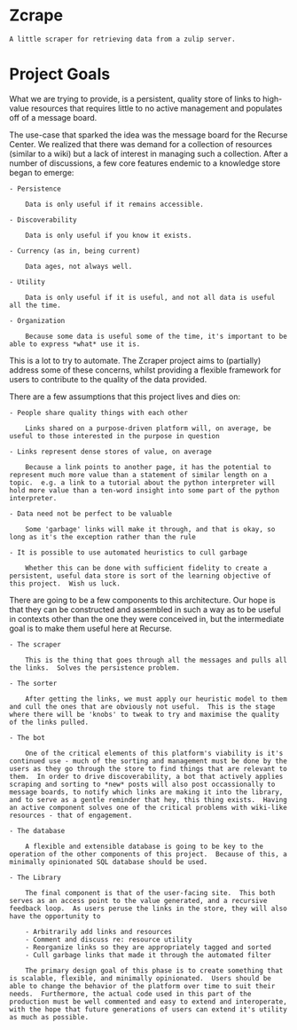 # Zcrape

	A little scraper for retrieving data from a zulip server.
	
# Project Goals

What we are trying to provide, is a persistent, quality store of links to high-value resources that requires little to no active management and populates off of a message board.

The use-case that sparked the idea was the message board for the Recurse Center.  We realized that there was demand for a collection of resources (similar to a wiki) but a lack of interest in managing such a collection.  After a number of discussions, a few core features endemic to a knowledge store began to emerge:

	- Persistence
	
		Data is only useful if it remains accessible.
		
	- Discoverability
	
		Data is only useful if you know it exists.
		
	- Currency (as in, being current)
	
		Data ages, not always well.
		
	- Utility
	
		Data is only useful if it is useful, and not all data is useful all the time.
		
	- Organization
	
		Because some data is useful some of the time, it's important to be able to express *what* use it is.
		
This is a lot to try to automate.  The Zcraper project aims to (partially) address some of these concerns, whilst providing a flexible framework for users to contribute to the quality of the data provided.

There are a few assumptions that this project lives and dies on:

	- People share quality things with each other
	
		Links shared on a purpose-driven platform will, on average, be useful to those interested in the purpose in question
		
	- Links represent dense stores of value, on average
	
		Because a link points to another page, it has the potential to represent much more value than a statement of similar length on a topic.  e.g. a link to a tutorial about the python interpreter will hold more value than a ten-word insight into some part of the python interpreter.
		
	- Data need not be perfect to be valuable
	
		Some 'garbage' links will make it through, and that is okay, so long as it's the exception rather than the rule
		
	- It is possible to use automated heuristics to cull garbage
	
		Whether this can be done with sufficient fidelity to create a persistent, useful data store is sort of the learning objective of this project.  Wish us luck.
		
		
There are going to be a few components to this architecture.  Our hope is that they can be constructed and assembled in such a way as to be useful in contexts other than the one they were conceived in, but the intermediate goal is to make them useful here at Recurse.

	- The scraper
	
		This is the thing that goes through all the messages and pulls all the links.  Solves the persistence problem.
		
	- The sorter
	
		After getting the links, we must apply our heuristic model to them and cull the ones that are obviously not useful.  This is the stage where there will be 'knobs' to tweak to try and maximise the quality of the links pulled.
		
	- The bot
	
		One of the critical elements of this platform's viability is it's continued use - much of the sorting and management must be done by the users as they go through the store to find things that are relevant to them.  In order to drive discoverability, a bot that actively applies scraping and sorting to *new* posts will also post occassionally to message boards, to notify which links are making it into the library, and to serve as a gentle reminder that hey, this thing exists.  Having an active component solves one of the critical problems with wiki-like resources - that of engagement.
		
	- The database
	
		A flexible and extensible database is going to be key to the operation of the other components of this project.  Because of this, a minimally opinionated SQL database should be used.
		
	- The Library
	
		The final component is that of the user-facing site.  This both serves as an access point to the value generated, and a recursive feedback loop.  As users peruse the links in the store, they will also have the opportunity to
		
		- Arbitrarily add links and resources
		- Comment and discuss re: resource utility
		- Reorganize links so they are appropriately tagged and sorted
		- Cull garbage links that made it through the automated filter
		
		The primary design goal of this phase is to create something that is scalable, flexible, and minimally opinionated.  Users should be able to change the behavior of the platform over time to suit their needs.  Furthermore, the actual code used in this part of the production must be well commented and easy to extend and interoperate, with the hope that future generations of users can extend it's utility as much as possible. 
	
	
